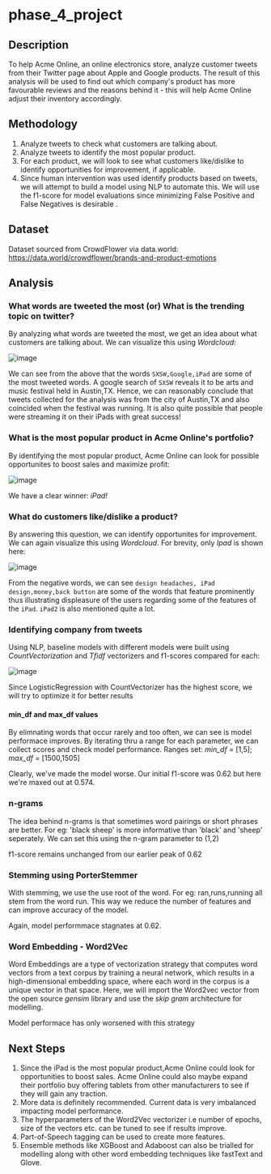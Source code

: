 # phase_4_project

## Description

To help Acme Online, an online electronics store, analyze customer tweets from their Twitter page about Apple and Google products. The result of this analysis will be used to find out which company's product has more favourable reviews and the reasons behind it - this will help Acme Online adjust their inventory accordingly.

## Methodology

1. Analyze tweets to check what customers are talking about.
2. Analyze tweets to identify the most popular product.
3. For each product, we will look to see what customers like/dislike to identify opportunities for improvement, if applicable.
4. Since human intervention was used identify products based on tweets, we will attempt to build a    model using NLP to automate this. We will use the f1-score for model evaluations since minimizing False Positive and False Negatives is desirable .

## Dataset

Dataset sourced from CrowdFlower via data.world: https://data.world/crowdflower/brands-and-product-emotions

## Analysis

### What words are tweeted the most (or) What is the trending topic on twitter?

By analyzing what words are tweeted the most, we get an idea about what customers are talking about. We can visualize this using _Wordcloud_:

![image](https://user-images.githubusercontent.com/108379254/219752738-83a2ccf9-93d7-42d3-8770-b414850dd4f7.png)

We can see from the above that the words `SXSW,Google,iPad` are some of the most tweeted words. A google search of `SXSW` reveals it to be arts and music festival held in Austin,TX. Hence, we can reasonably conclude that tweets collected for the analysis was from the city of Austin,TX and also coincided when the festival was running. It is also quite possible that people
were streaming it on their iPads with great success!

### What is the most popular product in Acme Online's portfolio?

By identifying the most popular product, Acme Online can look for possible opportunites to boost sales and maximize profit:

![image](https://user-images.githubusercontent.com/108379254/219758239-85681e10-caf3-4dc0-8312-74f03512a458.png)

We have a clear winner: _iPad!_

### What do customers like/dislike a product?

By answering this question, we can identify opportunites for improvement. We can again visualize this using _Wordcloud_. For brevity, only _Ipad_ is shown
here:

![image](https://user-images.githubusercontent.com/108379254/219762308-875baef2-5d07-4a66-9b5c-7e0fb6c06cc9.png)

From the negative words, we can see `design headaches, iPad design,money,back button` are some of the words that feature prominently thus illustrating displeasure of the users regarding some of the features of the `iPad`. `iPad2` is also mentioned quite a lot.

### Identifying company from tweets

Using NLP, baseline models with different models were built using _CountVectorization_ and _Tfidf_ vectorizers and f1-scores compared for each:

![image](https://user-images.githubusercontent.com/108379254/219787024-68768436-49ea-4634-bf6d-cd4f0d55606b.png)

Since LogisticRegression with CountVectorizer has the highest score, we will try to optimize it for better results

#### min_df and max_df values

By elimnating words that occur rarely and too often, we can see is model performace improves. By iterating thru a range for each parameter, we can collect scores and check model performance.
Ranges set:  _min_df_ = [1,5]; _max_df_ = [1500,1505]

<enter image here>

Clearly, we've made the model worse. Our initial f1-score was 0.62 but here we're maxed out at 0.574.

### n-grams

The idea behind n-grams is that sometimes word pairings or short phrases are better. For eg: 'black sheep' is more informative than 'black' and 'sheep' seperately.
We can set this using the n-gram parameter to (1,2)

<enter image here>

f1-score remains unchanged from our earlier peak of 0.62

### Stemming using PorterStemmer

With stemming, we use the use root of the word. For eg: ran,runs,running all stem from the word run. This way we reduce the number of features and can improve accuracy of the model.


<enter image here>

Again, model performmace stagnates at 0.62.

### Word Embedding - Word2Vec

Word Embeddings are a type of vectorization strategy that computes word vectors from a text corpus by training a neural network, which results in a high-dimensional embedding space, where each word in the corpus is a unique vector in that space.
Here, we will import the Word2vec vector from the open source _gensim_ library and use the _skip gram_ architecture for modelling.

<enter image here>

Model performace has only worsened with this strategy

## Next Steps

1. Since the iPad is the most popular product,Acme Online could look for opportunities to boost sales. Acme Online could also maybe expand their portfolio buy offering tablets from other manufacturers to see if they will gain any traction.
2. More data is definitely recommended. Current data is very imbalanced impacting model performance.
3. The hyperparameters of the Word2Vec vectorizer i.e number of epochs, size of the vectors etc. can be tuned to see if results improve.
4. Part-of-Speech tagging can be used to create more features.
5. Ensemble methods like XGBoost and Adaboost can also be trialled for modelling along with other word embedding techniques like fastText and Glove.














 




